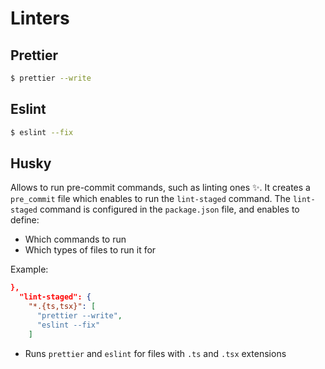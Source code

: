 # Linters


## Prettier

```sh
$ prettier --write
```


## Eslint
```sh
$ eslint --fix
```


## Husky

Allows to run pre-commit commands, such as linting ones :sparkles:. It creates a `pre_commit` file which enables to run the `lint-staged` command. The `lint-staged` command is configured in the `package.json` file, and enables to define:
- Which commands to run
- Which types of files to run it for

Example:
```json
},
  "lint-staged": {
    "*.{ts,tsx}": [
      "prettier --write",
      "eslint --fix"
    ]
```
- Runs `prettier` and `eslint` for files with `.ts` and `.tsx` extensions 

